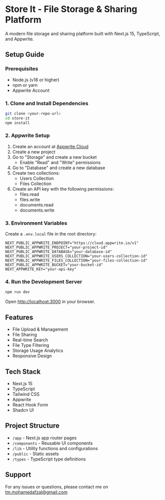 # Store It - File Storage & Sharing Platform

A modern file storage and sharing platform built with Next.js 15, TypeScript, and Appwrite.

## Setup Guide

### Prerequisites
- Node.js (v18 or higher)
- npm or yarn
- Appwrite Account

### 1. Clone and Install Dependencies
```bash
git clone <your-repo-url>
cd store-it
npm install
```

### 2. Appwrite Setup
1. Create an account at [Appwrite Cloud](https://cloud.appwrite.io)
2. Create a new project
3. Go to "Storage" and create a new bucket
   - Enable "Read" and "Write" permissions
4. Go to "Database" and create a new database
5. Create two collections:
   - Users Collection
   - Files Collection
6. Create an API key with the following permissions:
   - files.read
   - files.write
   - documents.read
   - documents.write

### 3. Environment Variables
Create a `.env.local` file in the root directory:
```env
NEXT_PUBLIC_APPWRITE_ENDPOINT="https://cloud.appwrite.io/v1"
NEXT_PUBLIC_APPWRITE_PROJECT="your-project-id"
NEXT_PUBLIC_APPWRITE_DATABASE="your-database-id"
NEXT_PUBLIC_APPWRITE_USERS_COLLECTION="your-users-collection-id"
NEXT_PUBLIC_APPWRITE_FILES_COLLECTION="your-files-collection-id"
NEXT_PUBLIC_APPWRITE_BUCKET="your-bucket-id"
NEXT_APPWRITE_KEY="your-api-key"
```

### 4. Run the Development Server
```bash
npm run dev
```
Open [http://localhost:3000](http://localhost:3000) in your browser.

## Features
- File Upload & Management
- File Sharing
- Real-time Search
- File Type Filtering
- Storage Usage Analytics
- Responsive Design

## Tech Stack
- Next.js 15
- TypeScript
- Tailwind CSS
- Appwrite
- React Hook Form
- Shadcn UI

## Project Structure
- `/app` - Next.js app router pages
- `/components` - Reusable UI components
- `/lib` - Utility functions and configurations
- `/public` - Static assets
- `/types` - TypeScript type definitions

## Support
For any issues or questions, please contact me on tm.mohamedafzal@gmail.com